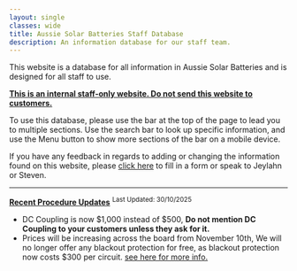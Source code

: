 ```yaml
---
layout: single
classes: wide
title: Aussie Solar Batteries Staff Database
description: An information database for our staff team.
---
```


This website is a database for all information in Aussie Solar Batteries and is designed for all staff to use. 

**<u>This is an internal staff-only website. Do not send this website to customers.</u>**

To use this database, please use the bar at the top of the page to lead you to multiple sections. Use the <i class="fa-solid fa-magnifying-glass"></i> search bar to look up specific information, and use the <i class="fa-solid fa-bars"></i> Menu button to show more sections of the bar on a mobile device.

If you have any feedback in regards to adding or changing the information found on this website, please [click here](https://forms.gle/jUyCiCLTRmCxLwCW9) to fill in a form or speak to Jeylahn or Steven.

------

**<u>Recent Procedure Updates</u>** <sup>Last Updated: 30/10/2025</sup>  

- DC Coupling is now $1,000 instead of $500, **Do not mention DC Coupling to your customers unless they ask for it.**
- Prices will be increasing across the board from November 10th, We will no longer offer any blackout protection for free, as blackout protection now costs $300 per circuit. [see here for more info.](price-increases)
